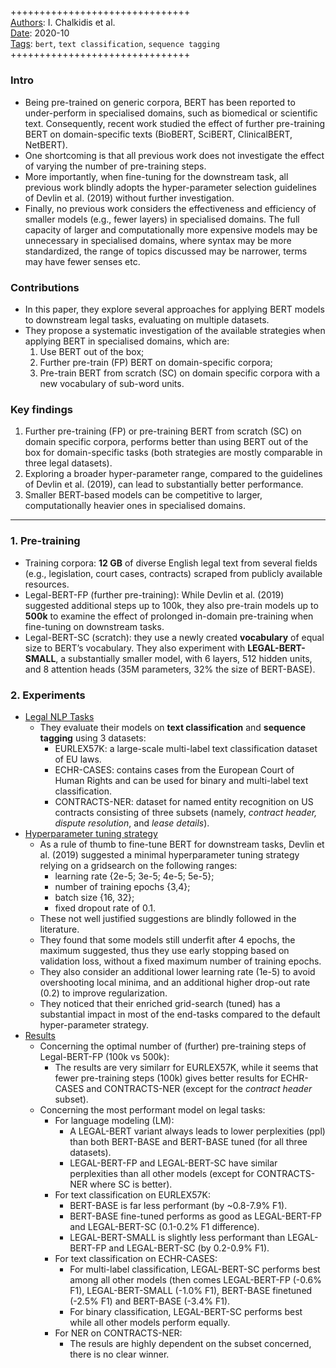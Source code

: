 ##

+++++++++++++++++++++++++++++++  
<ins>Authors</ins>: I. Chalkidis et al.  
<ins>Date</ins>: 2020-10  
<ins>Tags</ins>: `bert`, `text classification`, `sequence tagging`    
+++++++++++++++++++++++++++++++  


### Intro

- Being pre-trained on generic corpora, BERT has been reported to under-perform in specialised domains, such as biomedical or scientific text. Consequently, recent work studied the effect of further pre-training BERT on domain-specific texts (BioBERT, SciBERT, ClinicalBERT, NetBERT).
- One shortcoming is that all previous work does not investigate the effect of varying the number of pre-training steps.
- More importantly, when fine-tuning for the downstream task, all previous work blindly adopts the hyper-parameter selection guidelines of Devlin et al. (2019) without further investigation.
- Finally, no previous work considers the effectiveness and efficiency of smaller models (e.g., fewer layers) in specialised domains. The full capacity of larger and computationally more expensive models may be unnecessary in specialised domains, where syntax may be more standardized, the range of topics discussed may be narrower, terms may have fewer senses etc.


### Contributions

- In this paper, they explore several approaches for applying BERT models to downstream legal tasks, evaluating on multiple datasets.
- They propose a systematic investigation of the available strategies when applying BERT in specialised domains, which are:
  1. Use BERT out of the box;
  2. Further pre-train (FP) BERT on domain-specific corpora;
  3. Pre-train BERT from scratch (SC) on domain specific corpora with a new vocabulary of sub-word units.


### Key findings

1. Further pre-training (FP) or pre-training BERT from scratch (SC) on domain specific corpora, performs better than using BERT out of the box for domain-specific tasks (both strategies are mostly comparable in three legal datasets).
2. Exploring a broader hyper-parameter range, compared to the guidelines of Devlin et al. (2019), can lead to substantially better performance.
3. Smaller BERT-based models can be competitive to larger, computationally heavier ones in specialised domains.


***

### 1. Pre-training

- Training corpora: **12 GB** of diverse English legal text from several fields (e.g., legislation, court cases, contracts) scraped from publicly available resources.
- Legal-BERT-FP (further pre-training): While Devlin et al. (2019) suggested additional steps up to 100k, they also pre-train models up to **500k** to examine the effect of prolonged in-domain pre-training when fine-tuning on downstream tasks.
- Legal-BERT-SC (scratch): they use a newly created **vocabulary** of equal size to BERT’s vocabulary. They also experiment with **LEGAL-BERT-SMALL**, a substantially smaller model, with 6 layers, 512 hidden units, and 8 attention heads (35M parameters, 32% the size of BERT-BASE).

### 2. Experiments

- <ins>Legal NLP Tasks</ins>
  - They evaluate their models on **text classification** and **sequence tagging** using 3 datasets:
    - EURLEX57K: a large-scale multi-label text classification dataset of EU laws.
    - ECHR-CASES: contains cases from the European Court of Human Rights and can be used for binary and multi-label text classification.
    - CONTRACTS-NER: dataset for named entity recognition on US contracts consisting of three subsets (namely, *contract header, dispute resolution*, and *lease details*).
- <ins>Hyperparameter tuning strategy</ins>
  - As a rule of thumb to fine-tune BERT for downstream tasks, Devlin et al. (2019) suggested a minimal hyperparameter tuning strategy relying on a gridsearch on the following ranges: 
    - learning rate {2e-5; 3e-5; 4e-5; 5e-5};
    - number of training epochs {3,4};
    - batch size {16, 32};
    - fixed dropout rate of 0.1. 
  - These not well justified suggestions are blindly followed in the literature. 
  - They found that some models still underfit after 4 epochs, the maximum suggested, thus they use early stopping based on validation loss, without a fixed maximum number of training epochs. 
  - They also consider an additional lower learning rate (1e-5) to avoid overshooting local minima, and an additional higher drop-out rate (0.2) to improve regularization. 
  - They noticed that their enriched grid-search (tuned) has a substantial impact in most of the end-tasks compared to the default hyper-parameter strategy.
- <ins>Results</ins>
  - Concerning the optimal number of (further) pre-training steps of Legal-BERT-FP (100k vs 500k):
    - The results are very similarr for EURLEX57K, while it seems that fewer pre-training steps (100k) gives better results for ECHR-CASES and CONTRACTS-NER (except for the *contract header* subset).
  - Concerning the most performant model on legal tasks:
    - For language modeling (LM):
      - A LEGAL-BERT variant always leads to lower perplexities (ppl) than both BERT-BASE and BERT-BASE tuned (for all three datasets).
      - LEGAL-BERT-FP and LEGAL-BERT-SC have similar perplexities than all other models (except for CONTRACTS-NER where SC is better).
    - For text classification on EURLEX57K:
      - BERT-BASE is far less performant (by ~0.8-7.9% F1).
      - BERT-BASE fine-tuned performs as good as LEGAL-BERT-FP and LEGAL-BERT-SC (0.1-0.2% F1 difference).
      - LEGAL-BERT-SMALL is slightly less performant than LEGAL-BERT-FP and LEGAL-BERT-SC (by 0.2-0.9% F1).
    - For text classification on ECHR-CASES:
      - For multi-label classification, LEGAL-BERT-SC performs best among all other models (then comes LEGAL-BERT-FP (-0.6% F1), LEGAL-BERT-SMALL (-1.0% F1), BERT-BASE finetuned (-2.5% F1) and BERT-BASE (-3.4% F1).
      - For binary classification, LEGAL-BERT-SC performs best while all other models perform equally.
    - For NER on CONTRACTS-NER:
      - The resuls are highly dependent on the subset concerned, there is no clear winner.
      
  
